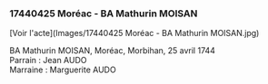 ### 17440425 Moréac - BA Mathurin MOISAN


[Voir l'acte](Images/17440425 Moréac - BA Mathurin MOISAN.jpg)

BA Mathurin MOISAN, Moréac, Morbihan, 25 avril 1744  
Parrain : Jean AUDO  
Marraine : Marguerite AUDO  
